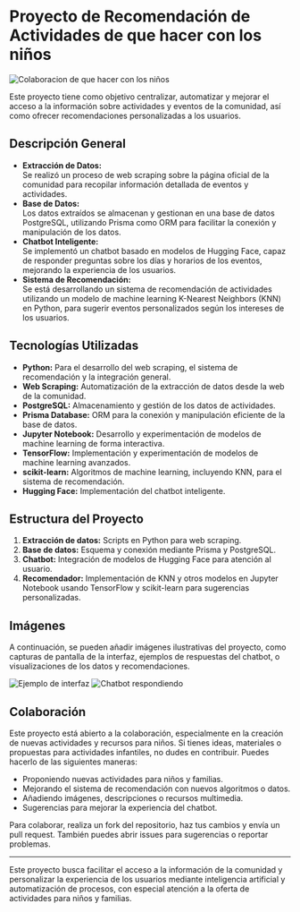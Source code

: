 # Proyecto de Recomendación de Actividades de que hacer con los niños

![Colaboracion de que hacer con los niños](./desafio_tripulaciones/img/Colaboracion%20con%20que%20hacer%20con%20los%20niños.png)

Este proyecto tiene como objetivo centralizar, automatizar y mejorar el acceso a la información sobre actividades y eventos de la comunidad, así como ofrecer recomendaciones personalizadas a los usuarios.

## Descripción General

- **Extracción de Datos:**  
  Se realizó un proceso de web scraping sobre la página oficial de la comunidad para recopilar información detallada de eventos y actividades.  
- **Base de Datos:**  
  Los datos extraídos se almacenan y gestionan en una base de datos PostgreSQL, utilizando Prisma como ORM para facilitar la conexión y manipulación de los datos.
- **Chatbot Inteligente:**  
  Se implementó un chatbot basado en modelos de Hugging Face, capaz de responder preguntas sobre los días y horarios de los eventos, mejorando la experiencia de los usuarios.
- **Sistema de Recomendación:**  
  Se está desarrollando un sistema de recomendación de actividades utilizando un modelo de machine learning K-Nearest Neighbors (KNN) en Python, para sugerir eventos personalizados según los intereses de los usuarios.

## Tecnologías Utilizadas

- **Python:** Para el desarrollo del web scraping, el sistema de recomendación y la integración general.
- **Web Scraping:** Automatización de la extracción de datos desde la web de la comunidad.
- **PostgreSQL:** Almacenamiento y gestión de los datos de actividades.
- **Prisma Database:** ORM para la conexión y manipulación eficiente de la base de datos.
- **Jupyter Notebook:** Desarrollo y experimentación de modelos de machine learning de forma interactiva.
- **TensorFlow:** Implementación y experimentación de modelos de machine learning avanzados.
- **scikit-learn:** Algoritmos de machine learning, incluyendo KNN, para el sistema de recomendación.
- **Hugging Face:** Implementación del chatbot inteligente.

## Estructura del Proyecto

1. **Extracción de datos:** Scripts en Python para web scraping.
2. **Base de datos:** Esquema y conexión mediante Prisma y PostgreSQL.
3. **Chatbot:** Integración de modelos de Hugging Face para atención al usuario.
4. **Recomendador:** Implementación de KNN y otros modelos en Jupyter Notebook usando TensorFlow y scikit-learn para sugerencias personalizadas.

## Imágenes

A continuación, se pueden añadir imágenes ilustrativas del proyecto, como capturas de pantalla de la interfaz, ejemplos de respuestas del chatbot, o visualizaciones de los datos y recomendaciones.

![Ejemplo de interfaz](./desafio_tripulaciones/img/Ejemplo%20de%20interfaz.png)
![Chatbot respondiendo](./desafio_tripulaciones/img/Chatbot.png)

## Colaboración

Este proyecto está abierto a la colaboración, especialmente en la creación de nuevas actividades y recursos para niños. Si tienes ideas, materiales o propuestas para actividades infantiles, no dudes en contribuir. Puedes hacerlo de las siguientes maneras:

- Proponiendo nuevas actividades para niños y familias.
- Mejorando el sistema de recomendación con nuevos algoritmos o datos.
- Añadiendo imágenes, descripciones o recursos multimedia.
- Sugerencias para mejorar la experiencia del chatbot.

Para colaborar, realiza un fork del repositorio, haz tus cambios y envía un pull request. También puedes abrir issues para sugerencias o reportar problemas.

---

Este proyecto busca facilitar el acceso a la información de la comunidad y personalizar la experiencia de los usuarios mediante inteligencia artificial y automatización de procesos, con especial atención a la oferta de actividades para niños y familias.